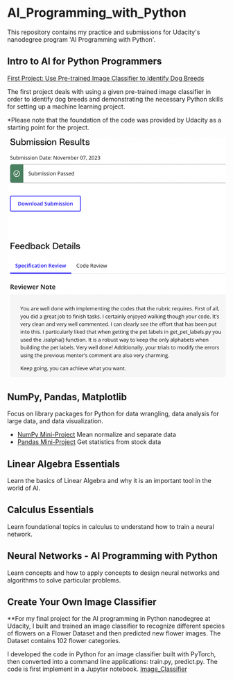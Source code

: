 # AI_Programming_with_Python
This repository contains my practice and submissions for Udacity's nanodegree program 'AI Programming with Python'. 

## Intro to AI for Python Programmers
[First Project: Use Pre-trained Image Classifier to Identify Dog Breeds](https://github.com/njeanette03/AI_Programming_with_Python/tree/main/Udacity_first%20project_Use%20Pre-trained%20Image%20Classifier) 

The first project deals with using a given pre-trained image classifier in order to identify dog breeds and demonstrating the necessary Python skills for setting up a machine learning project.

*Please note that the foundation of the code was provided by Udacity as a starting point for the project.

![](https://github.com/njeanette03/AI_Programming_with_Python/blob/main/feedback/Reviewer%20Feedback%20for%20First%20Project.png)

## NumPy, Pandas, Matplotlib

Focus on library packages for Python for data wrangling, data analysis for large data, and data visualization.

* [NumPy Mini-Project](https://github.com/njeanette03/AI_Programming_with_Python/blob/main/NumPy%20Mini-Project/Mean%20Normalization%20and%20Data%20Separation.ipynb) Mean normalize and separate data
* [Pandas Mini-Project](https://github.com/njeanette03/AI_Programming_with_Python/blob/main/Pandas%20Mini-Project/Statistics%20from%20Stock%20Data.ipynb) Get statistics from stock data

## Linear Algebra Essentials

Learn the basics of Linear Algebra and why it is an important tool in the world of AI.

## Calculus Essentials

Learn foundational topics in calculus to understand how to train a neural network.

## Neural Networks - AI Programming with Python

Learn concepts and how to apply concepts to design neural networks and algorithms to solve particular problems.

## Create Your Own Image Classifier

**For my final project for the AI programming in Python nanodegree at Udacity, I built and trained an image classifier to recognize different species of flowers on a Flower Dataset and then predicted new flower images. The Dataset contains 102 flower categories.

I developed the code in Python for an image classifier built with PyTorch, then converted into a command line applications: train.py, predict.py. The code is first implement in a Jupyter notebook. 
[Image_Classifier](https://github.com/njeanette03/Image_Classifier)


